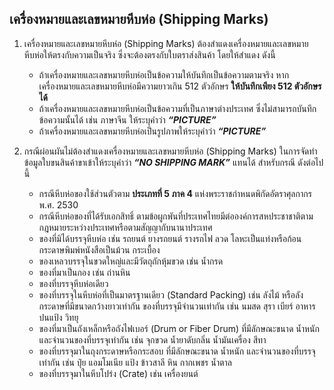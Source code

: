 ## เครื่องหมายและเลขหมายหีบห่อ (Shipping Marks)

1. เครื่องหมายและเลขหมายหีบห่อ (Shipping Marks) ต้องสำแดงเครื่องหมายและเลขหมายหีบห่อให้ตรงกับความเป็นจริง ซึ่งจะต้องตรงกับใบตราส่งสินค้า โดยให้สำแดง ดังนี้

	- ถ้าเครื่องหมายและเลขหมายหีบห่อเป็นข้อความให้บันทึกเป็นข้อความตามจริง หากเครื่องหมายและเลขหมายหีบห่อมีความยาวเกิน 512 ตัวอักษร **ให้บันทึกเพียง 512 ตัวอักษรได้**
	- ถ้าเครื่องหมายและเลขหมายหีบห่อเป็นข้อความที่เป็นภาษาต่างประเทศ ซึ่งไม่สามารถบันทึกข้อความนั้นได้ เช่น ภาษาจีน ให้ระบุคำว่า **_“PICTURE”_**
	- ถ้าเครื่องหมายและเลขหมายหีบห่อเป็นรูปภาพให้ระบุคำว่า **_“PICTURE”_**
	
2. กรณีผ่อนผันไม่ต้องสำแดงเครื่องหมายและเลขหมายหีบห่อ (Shipping Marks) ในการจัดทำข้อมูลใบขนสินค้าขาเข้าให้ระบุคำว่า **_“NO SHIPPING MARK”_** แทนได้ สำหรับกรณี ดังต่อไปนี้
	- กรณีหีบห่อของใช้ส่วนตัวตาม **ประเภทที่ 5 ภาค 4** แห่งพระราชกำหนดพิกัดอัตราศุลกากร พ.ศ. 2530
	- กรณีหีบห่อของที่ได้รับเอกสิทธิ์ ตามข้อผูกพันที่ประเทศไทยมีต่อองค์การสหประชาชาติตามกฎหมายระหว่างประเทศหรือตามสัญญากับนานาประเทศ 
	- ของที่มิได้บรรจุหีบห่อ เช่น รถยนต์ ยางรถยนต์ รางรถไฟ ลวด โลหะเป็นแท่งหรือก้อน กระดาษพิมพ์หนังสือเป็นม้วน กระเบื้อง
	- ของเหลวบรรจุในขวดใหญ่และมีวัตถุถักหุ้มขวด เช่น น้ำกรด 
	- ของที่มาเป็นกอง เช่น ถ่านหิน
	- ของที่บรรจุหีบห่อเดียว
	- ของที่บรรจุในหีบห่อที่เป็นมาตรฐานเดียว (Standard Packing) เช่น ลังไม้ หรือลังกระดาษที่มีขนาดกว้างยาวเท่ากัน ของที่บรรจุมีจำนวนเท่ากัน เช่น นมสด สุรา เบียร์ อาหารปนแป้ง วิทยุ
	- ของที่มาเป็นถังเหล็กหรือถังไฟเบอร์ (Drum or Fiber Drum) ที่มีลักษณะขนาด น้ำหนัก และจำนวนของที่บรรจุเท่ากัน เช่น จุกขวด น้ำยาดับกลิ่น น้ำมันเครื่อง สีทา
	- ของที่บรรจุมาในถุงกระดาษหรือกระสอบ ที่มีลักษณะขนาด น้ำหนัก และจำนวนของที่บรรจุเท่ากัน เช่น ปุ๋ย แอมโมเนีย แป้ง ข้าวสาลี หิน กากเพชร น้ำตาล 
	- ของที่บรรจุมาในหีบโปร่ง (Crate) เช่น เครื่องยนต์
<!--stackedit_data:
eyJoaXN0b3J5IjpbLTQzMTI5OTU1MF19
-->